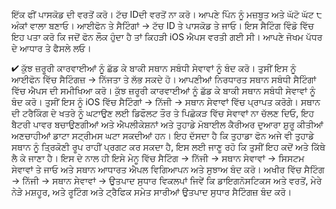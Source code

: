 ਇੱਕ ਫੀਂ ਪਾਸਕੋਡ ਦੀ ਵਰਤੋਂ ਕਰੋ। ਟੱਚ IDਦੀ ਵਰਤੋਂ ਨਾ ਕਰੋ। ਆਪਣੇ ਪਿੰਨ ਨੂੰ ਮਜ਼ਬੂਤ ਅਤੇ ਘੱਟੋ ਘੱਟ ੮ ਅੰਕਾਂ ਵਾਲਾ ਬਣਾਓ। ਆਈਫੋਨ ਤੇ ਸੈਟਿੰਗਾਂ → ਟੱਚ ID ਤੇ ਪਾਸਕੋਡ ਤੇ ਜਾਓ। ਇਸ ਸੈਟਿੰਗ ਵਿੰਡੋ ਵਿੱਚ ਇਹ ਪਤਾ ਕਰੋ ਕਿ ਜਦੋਂ ਫੋਨ ਲੌਕ ਹੁੰਦਾ ਹੈ ਤਾਂ ਕਿਹੜੀ iOS ਐਪਸ ਵਰਤੀ ਗਈ ਸੀ। ਆਪਣੇ ਜੋਖਮ ਪੱਧਰ ਦੇ ਆਧਾਰ ਤੇ ਫੈਸਲੇ ਲਓ।

✔ ਕੁੱਝ ਜ਼ਰੂਰੀ ਕਾਰਵਾਈਆਂ ਨੂੰ ਛੱਡ ਕੇ ਬਾਕੀ ਸਥਾਨ ਸਬੰਧੀ ਸੇਵਾਵਾਂ ਨੂੰ ਬੰਦ ਕਰੋ। ਤੁਸੀਂ ਇਸ ਨੂੰ ਆਈਫੋਨ ਵਿੱਚ ਸੈਟਿੰਗਜ਼ → ਨਿੱਜਤਾ ਤੇ ਲੱਭ ਸਕਦੇ ਹੋ। ਆਪਣੀਆਂ ਨਿਰਧਾਰਤ ਸਥਾਨ ਸਬੰਧੀ ਸੈਟਿੰਗਾਂ ਵਿੱਚ ਐਪਸ ਦੀ ਸਮੀਖਿਆ ਕਰੋ। ਕੁੱਝ ਜ਼ਰੂਰੀ ਕਾਰਵਾਈਆਂ ਨੂੰ ਛੱਡ ਕੇ ਬਾਕੀ ਸਥਾਨ ਸਬੰਧੀ ਸੇਵਾਵਾਂ ਨੂੰ ਬੰਦ ਕਰੋ। ਤੁਸੀਂ ਇਸ ਨੂੰ iOS ਵਿੱਚ ਸੈਟਿੰਗਾਂ → ਨਿੱਜੀ → ਸਥਾਨ ਸੇਵਾਵਾਂ ਵਿੱਚ ਪ੍ਰਾਪਤ ਕਰੋਗੇ। ਸਥਾਨ ਦੀ ਟਰੈਕਿੰਗ ਦੇ ਖਤਰੇ ਨੂੰ ਘਟਾਉਣ ਲਈ ਡਿਫੌਲਟ ਤੌਰ ਤੇ ਪਿਛੋਕੜ ਵਿੱਚ ਸੇਵਾਵਾਂ ਨਾ ਚੱਲਣ ਦਿਓ, ਇਹ ਬੈਟਰੀ ਪਾਵਰ ਬਚਾਉਣਗੀਆਂ ਅਤੇ ਐਪਲੀਕੇਸ਼ਨਾਂ ਅਤੇ ਤੁਹਾਡੇ ਮੋਬਾਈਲ ਕੈਰੀਅਰ ਦੁਆਰਾ ਸ਼ੁਰੂ ਕੀਤੀਆਂ ਅਣਚਾਹੀਆਂ ਡਾਟਾ ਸਟ੍ਰੀਮਸ ਘਟਾ ਸਕਦੀਆਂ ਹਨ। ਇਹ ਦੱਸਦਾ ਹੈ ਕਿ ਤੁਹਾਡਾ ਫੋਨ ਅਜੇ ਵੀ ਤੁਹਾਡੇ ਸਥਾਨ ਨੂੰ ਤ੍ਰਿਕੋਣੀ ਰੂਪ ਰਾਹੀਂ ਪ੍ਰਗਟ ਕਰ ਸਕਦਾ ਹੈ, ਇਸ ਲਈ ਜਾਣੂ ਰਹੋ ਕਿ ਤੁਸੀਂ ਇਹ ਕਦੋਂ ਅਤੇ ਕਿੱਥੇ ਲੈ ਕੇ ਜਾਣਾ ਹੈ। ਇਸ ਦੇ ਨਾਲ ਹੀ ਇਸੇ ਮੇਨੂ ਵਿੱਚ ਸੈਟਿੰਗ → ਨਿੱਜੀ → ਸਥਾਨ ਸੇਵਾਵਾਂ → ਸਿਸਟਮ ਸੇਵਾਵਾਂ ਤੇ ਜਾਓ ਅਤੇ ਸਥਾਨ ਆਧਾਰਤ ਐਪਲ ਵਿਗਿਆਪਨ ਅਤੇ ਸੁਝਾਅ ਬੰਦ ਕਰੋ। ਅਖੀਰ ਵਿੱਚ ਸੈਟਿੰਗ → ਨਿੱਜੀ → ਸਥਾਨ ਸੇਵਾਵਾਂ → ਉਤਪਾਦ ਸੁਧਾਰ ਵਿਕਲਪਾਂ ਜਿਵੇਂ ਕਿ ਡਾਇਗਨੋਸਟਿਕਸ ਅਤੇ ਵਰਤੋਂ, ਮੇਰੇ ਨੇੜੇ ਮਸ਼ਹੂਰ, ਅਤੇ ਰੂਟਿੰਗ ਅਤੇ ਟ੍ਰੈਫਿਕ ਸਮੇਤ ਸਾਰੀਆਂ ਉਤਪਾਦ ਸੁਧਾਰ ਸੈਟਿੰਗਜ਼ ਬੰਦ ਕਰੋ।
